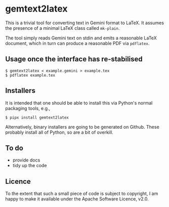 gemtext2latex
=============

This is a trivial tool for converting text in Gemini format to LaTeX. It assumes the presence of a minimal LaTeX class called `mk-plain`.

The tool simply reads Gemini text on stdin and emits a reasonable LaTeX document, which in turn can produce a reasonable PDF via `pdflatex`.

Usage once the interface has re-stabilised
------------------------------------------

    $ gemtext2latex < example.gemini > example.tex
    $ pdflatex example.tex

Installers
----------

It is intended that one should be able to install this via Python's normal packaging tools, e.g.,

    $ pipx install gemtext2latex

Alternatively, binary installers are going to be generated on Github. These probably install all of Python, so are a bit of overkill.

To do
-----

* provide docs
* tidy up the code

Licence
-------

To the extent that such a small piece of code is subject to copyright, I am
happy to make it available under the Apache Software Licence, v2.0.
